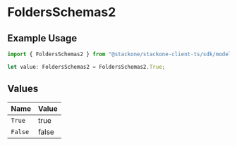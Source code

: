 # FoldersSchemas2

## Example Usage

```typescript
import { FoldersSchemas2 } from "@stackone/stackone-client-ts/sdk/models/shared";

let value: FoldersSchemas2 = FoldersSchemas2.True;
```

## Values

| Name    | Value   |
| ------- | ------- |
| `True`  | true    |
| `False` | false   |